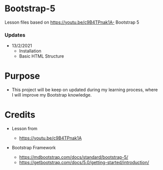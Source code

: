 # Bootstrap-5

Lesson files based on https://youtu.be/c9B4TPnak1A- Bootstrap 5

### Updates
- 13/2/2021
  - Installation
  - Basic HTML Structure

# Purpose
- This project will be keep on updated during my learning process, where I will improve my Bootstrap knowledge.

# Credits
- Lesson from 
  - https://youtu.be/c9B4TPnak1A
  
- Bootstrap Framework
  - https://mdbootstrap.com/docs/standard/bootstrap-5/
  - https://getbootstrap.com/docs/5.0/getting-started/introduction/
  
  
